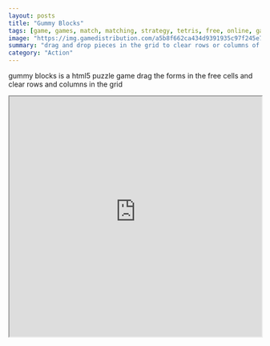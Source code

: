 ```yaml
---
layout: posts
title: "Gummy Blocks"
tags: [game, games, match, matching, strategy, tetris, free, online, games, oyna, game, free, games, play, play, games]
image: "https://img.gamedistribution.com/a5b8f662ca434d9391935c97f245e719.jpg"
summary: "drag and drop pieces in the grid to clear rows or columns of blocks  free online games oyna game free games play play games"
category: "Action"
---
```


gummy blocks is a html5 puzzle game drag the forms in the free cells and clear rows and columns in the grid

<iframe width="100%" height="480px;" src="https://html5.gamedistribution.com/a5b8f662ca434d9391935c97f245e719/"></iframe>
